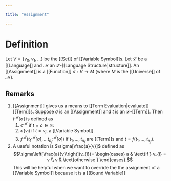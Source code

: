 ```yaml
---

title: "Assignment"

---
```

# Definition
Let $V = \{v_{0}, v_{1}, \dots\}$ be the [[Set]] of [[Variable Symbol]]s. Let $\mathcal{L}$ be a [[Language]] and $\mathcal{M}$ an $\mathcal{L}$-[[Language Structure|structure]]. An [[Assignment]] is a [[Function]] $\sigma : V \to M$ (where $M$ is the [[Universe]] of $\mathcal{M}$).

## Remarks
1. [[Assignment]] gives us a means to [[Term Evaluation|evaluate]] [[Term]]s. Suppose $\sigma$ is an [[Assignment]] and $t$ is an $\mathcal{L}$-[[Term]]. Then $t^{\mathcal{M}} [\sigma]$ is defined as 
	1. $c^\mathcal{M}$ if $t = c \in \mathcal{C}$.
	2. $\sigma(v_{i})$ if $t = v_{i}$, a [[Variable Symbol]].
	3. $f^\mathcal{M}(t_{1}^{\mathcal{M}}[\sigma], \dots t_{n_{f}}^{\mathcal{M}}[\sigma])$ if $t_{1}, \dots, t_{n_{f}}$ are [[Term]]s and $t = f(t_{1}, \dots, t_{n_{f}})$.
2. A useful notation is $\sigma[\frac{a}{v}]$ defined as $$\sigma\left[\frac{a}{v}\right](v_{i})= \begin{cases} a & \text{if } v_{i} = v \\ v & \text{otherwise }  \end{cases}.$$ This will be helpful when we want to override the the assignment of a [[Variable Symbol]] because it is a [[Bound Variable]]